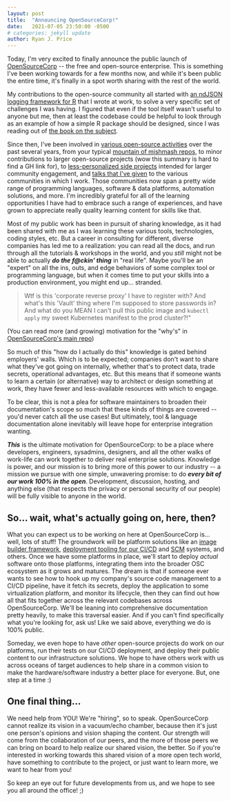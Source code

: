 ```yaml
---
layout: post
title:  "Announcing OpenSourceCorp!"
date:   2021-07-05 23:50:00 -0500
# categories: jekyll update
author: Ryan J. Price
---
```


Today, I'm very excited to finally announce the public launch of
[OpenSourceCorp](https://github.com/opensourcecorp) -- the free and open-source
enterprise. This is something I've been working towards for a few months now,
and while it's been public the entire time, it's finally in a spot worth sharing
with the rest of the world.

My contributions to the open-source community all started with [an ndJSON
logging framework for R](https://github.com/ryapric/loggit) that I wrote at
work, to solve a very specific set of challenges I was having. I figured that
even if the tool itself wasn't useful to anyone but me, then at least the
codebase could be helpful to look through as an example of how a simple R
package should be designed, since I was reading out of [the book on the
subject](https://r-pkgs.org/).

Since then, I've been involved in [various open-source
activities](https://github.com/ryapric) over the past several years, from your
typical [mountain of mishmash
repos](https://github.com/ryapric?tab=repositories), to minor contributions to
larger open-source projects (wow this summary is hard to find a GH link for), to
[less-personalized side projects](https://github.com/ops-utils) intended for
larger community engagement, and [talks that I've
given](https://github.com/ryapric/talks) to the various communities in which I
work. Those communities now span a pretty wide range of programming languages,
software & data platforms, automation solutions, and more. I'm incredibly
grateful for all of the learning opportunities I have had to embrace such a
range of experiences, and have grown to appreciate really quality learning
content for skills like that.

Most of my public work has been in pursuit of sharing knowledge, as it had been
shared with me as I was learning these various tools, technologies, coding
styles, etc. But a career in consulting for different, diverse companies has led
me to a realization: you can read all the docs, and run through all the
tutorials & workshops in the world, and you *still* might not be able to
actually ***do the f@ckin' thing*** in "real life". Maybe you'll be an "expert"
on all the ins, outs, and edge behaviors of some complex tool or programming
language, but when it comes time to put your skills into a production
environment, you might end up... stranded.

>Wtf is this 'corporate reverse proxy' I have to register with? And what's this
'Vault' thing where I'm supposed to store passwords in? And what do you MEAN I
can't pull this public image and `kubectl apply` my sweet Kubernetes manifest to
the prod cluster?!"

(You can read more (and growing) motivation for the "why's" in [OpenSourceCorp's
main repo](https://github.com/opensourcecorp/opensourcecorp))

So much of this "how do I actually do this" knowledge is gated behind employers'
walls. Which is to be expected; companies don't want to share what they've got
going on internally, whether that's to protect data, trade secrets, operational
advantages, etc. But this means that if someone wants to learn a certain (or
alternative) way to architect or design something at work, they have fewer and
less-available resources with which to engage.

To be clear, this is not a plea for software maintainers to broaden their
documentation's scope so much that these kinds of things are covered -- you'd
never catch all the use cases! But ultimately, tool & language documentation
alone inevitably will leave hope for enterprise integration wanting.

***This*** is the ultimate motivation for OpenSourceCorp: to be a place where
developers, engineers, sysadmins, designers, and all the other walks of
work-life can work together to deliver real enterprise solutions. Knowledge is
power, and our mission is to bring more of this power to our industry -- a
mission we pursue with one simple, unwavering promise: to do ***every bit of our
work 100% in the open***. Development, discussion, hosting, and anything else
(that respects the privacy or personal security of our people) will be fully
visible to anyone in the world.

So... wait, what's actually going on, here, then?
-------------------------------------------------

What you can expect us to be working on here at OpenSourceCorp is... well, lots
of stuff! The groundwork will be platform solutions like an [image builder
framework](https://github.com/opensourcecorp/ymir), [deployment tooling for our
CI/CD](https://github.com/opensourcecorp/gnar) and
[SCM](https://github.com/opensourcecorp/soup) systems, and others. Once we have
some platforms in place, we'll start to deploy *actual* software onto those
platforms, integrating them into the broader OSC ecosystem as it grows and
matures. The dream is that if someone ever wants to see how to hook up my
company's source code management to a CI/CD pipeline, have it fetch its secrets,
deploy the application to some virtualization platform, and monitor its
lifecycle, then they can find out how all that fits together across the relevant
codebases across OpenSourceCorp. We'll be leaning into comprehensive
documentation pretty heavily, to make this traversal easier. And if you can't
find specifically what you're looking for, ask us! Like we said above,
everything we do is 100% public.

Someday, we even hope to have *other* open-source projects do work on our
platforms, run their tests on our CI/CD deployment, and deploy their public
content to our infrastructure solutions. We hope to have others work with us
across oceans of target audiences to help share in a common vision to make the
hardware/software industry a better place for everyone. But, one step at a time
:)

One final thing...
------------------

We need help from YOU! We're "hiring", so to speak. OpenSourceCorp cannot
realize its vision in a vacuum/echo chamber, because then it's just one person's
opinions and vision shaping the content. Our strength will come from the
collaboration of our peers, and the more of those peers we can bring on board to
help realize our shared vision, the better. So if you're interested in working
towards this shared vision of a more open tech world, have something to
contribute to the project, or just want to learn more, we want to hear from you!

So keep an eye out for future developments from us, and we hope to see you all
around the office! ;)
